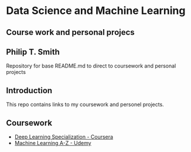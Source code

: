 # Data Science and Machine Learning
## Course work and personal projecs
## Philip T. Smith
Repository for base README.md to direct to coursework and personal projects 

## Introduction
This repo contains links to my coursework and personel projects. 
## Coursework 
  - [Deep Learning Specialization - Coursera](https://github.com/philtsmith570/deep-learning-coursera/blob/master/README.md)
  - [Machine Learning A-Z - Udemy](https://github.com/philtsmith570/Machine_Learning_A-Z/blob/master/README.md)
